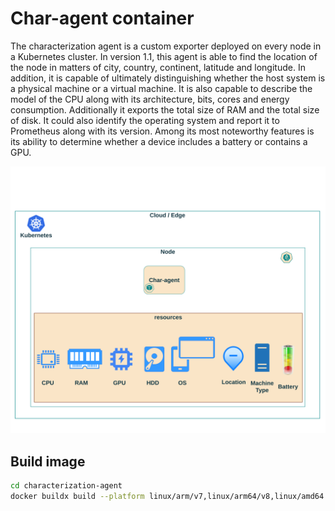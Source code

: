 # Char-agent container

The characterization agent is a custom exporter deployed on
every node in a Kubernetes cluster. In version 1.1, this agent is able to find the
location of the node in matters of city, country, continent, latitude
and longitude. In addition, it is capable of ultimately distinguishing
whether the host system is a physical machine or a virtual machine.
It is also capable to describe the model of the CPU along with
its architecture, bits, cores and energy consumption. Additionally it exports the total
size of RAM and the total size of disk. It could also identify the
operating system and report it to Prometheus along with its version.
Among its most noteworthy features is its ability to determine
whether a device includes a battery or contains a GPU.

![alt text](Characterization%20agent.png)
## Build image


```bash
cd characterization-agent
docker buildx build --platform linux/arm/v7,linux/arm64/v8,linux/amd64 -t gkorod/char-agent:v1.1 --push .

```
